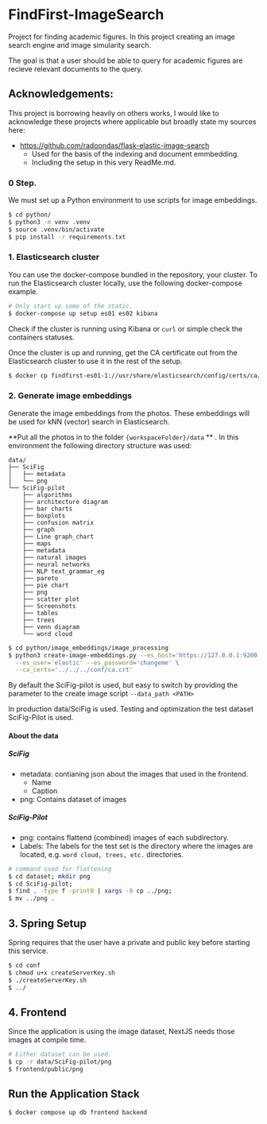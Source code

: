# FindFirst-ImageSearch
Project for finding academic figures. In this project creating an image search engine and 
image simularity search. 

The goal is that a user should be able to query for academic figures are recieve relevant documents to the query. 

## Acknowledgements: 
This project is borrowing heavily on others works, I would like to acknowledge these projects where applicable but
broadly state my sources here: 

- https://github.com/radoondas/flask-elastic-image-search 
  - Used for the basis of the indexing and document emmbedding. 
  - Including the setup in this very ReadMe.md.


### 0 Step. 
We must set up a Python environment to use scripts for image embeddings. 
```bash
$ cd python/
$ python3 -m venv .venv
$ source .venv/bin/activate
$ pip install -r requirements.txt
```

### 1. Elasticsearch cluster
You can use the docker-compose bundled in the repository, your cluster.
To run the Elasticsearch cluster locally, use the following docker-compose example.
```bash
# Only start up some of the static. 
$ docker-compose up setup es01 es02 kibana
```
Check if the cluster is running using Kibana or `curl` or simple check the containers statuses.

Once the cluster is up and running, get the CA certificate out from the Elasticsearch cluster to use it in the rest of the setup.
```bash
$ docker cp findfirst-es01-1://usr/share/elasticsearch/config/certs/ca/ca.crt ./conf
```

### 2. Generate image embeddings
Generate the image embeddings from the photos. These embeddings will be used for kNN (vector) search in Elasticsearch.

**Put all the photos in to the folder `{workspaceFolder}/data` ** . 
In this environment the following directory structure was used:
```
data/
├── SciFig
│   ├── metadata
│   └── png
└── SciFig-pilot
    ├── algorithms
    ├── architecture diagram
    ├── bar charts
    ├── boxplots
    ├── confusion matrix
    ├── graph
    ├── Line graph_chart
    ├── maps
    ├── metadata
    ├── natural images
    ├── neural networks
    ├── NLP text_grammar_eg
    ├── pareto
    ├── pie chart
    ├── png
    ├── scatter plot
    ├── Screenshots
    ├── tables
    ├── trees
    ├── venn diagram
    └── word cloud
```
```bash
$ cd python/image_embeddings/image_processing
$ python3 create-image-embeddings.py --es_host='https://127.0.0.1:9200' \
  --es_user='elastic' --es_password='changeme' \
  --ca_certs='../../../conf/ca.crt'
```

By default the SciFig-pilot is used, but easy to switch by providing the parameter to the create image script `--data_path <PATH>`

In production data/SciFig is used. Testing and optimization the test dataset SciFig-Pilot is used. 
#### About the data
##### SciFig
- metadata: contianing json about the images that used in the frontend. 
  - Name
  - Caption
- png: Contains dataset of images
##### SciFig-Pilot
- png: contains flattend (combined) images of each subdirectory.
- Labels: The labels for the test set is the directory where the images are located, e.g. `word cloud, trees, etc.` directories. 
```bash
# command used for flattening 
$ cd dataset; mkdir png
$ cd SciFig-pilot;
$ find . -type f -print0 | xargs -0 cp ../png;
$ mv ../png .
```

## 3. Spring Setup
Spring requires that the user have a private and public key before starting this service. 
```bash
$ cd conf
$ chmod u+x createServerKey.sh
$ ./createServerKey.sh
$ ../
```

## 4. Frontend 
Since the application is using the image dataset, NextJS needs those images at compile time. 

```bash
# Either dataset can be used. 
$ cp -r data/SciFig-pilot/png
$ frontend/public/png
```

## Run the Application Stack
```bash
$ docker compose up db frontend backend
```

